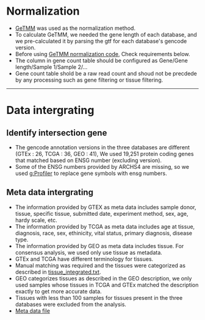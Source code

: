 # Normalization
+  [GeTMM](https://bmcbioinformatics.biomedcentral.com/articles/10.1186/s12859-018-2246-7) was used as the normalization method.
+  To calculate GeTMM, we needed the gene length of each database, and we pre-calculated it by parsing the gtf for each database's gencode version.
+  Before using [GeTMM normalization code](HUPTA/Codes/Analysis/2_Intergrating_data_and_Normalization/GeTMM_calculate.R), Check requirements below.
  +  The column in gene count table should be configured as Gene/Gene length/Sample 1/Sample 2/... 
  +  Gene count table shold be a raw read count and shoud not be precdede by any processing such as gene filtering or tissue filtering.

---------
# Data intergrating

## Identify intersection gene 

+ The gencode annotation versions in the three databases are different (GTEx : 26, TCGA : 36, GEO : 41), We used 19,251 protein coding genes that matched based on ENSG number (excluding version).
+ Some of the ENSG numbers provided by ARCHS4 are missing, so we used [g:Profiler](https://biit.cs.ut.ee/gprofiler/gost) to replace gene symbols with ensg numbers.

## Meta data intergrating
+ The information provided by GTEX as meta data includes sample donor, tissue, specific tissue, submitted date, experiment method, sex, age, hardy scale, etc.
+ The information provided by TCGA as meta data includes age at tissue, diagnosis, race, sex, ethinicity, vital status, primary diagnosis, disease type.
+ The information provided by GEO as meta data includes tissue. For consensus analysis, we used only use tissue as metadata.
+ GTEx and TCGA have different terminology for tissues.
+ Manual matching was required and the tissues were categorized as described in [tissue_integrated.txt](HUPTA/Codes/Analysis/2_Intergrating_data_and_Normalization/tissue_integrated.txt).  
+ GEO categorizes tissues as described in the GEO description, we only used samples whose tissues in TCGA and GTEx matched the description exactly to get more accurate data.
+ Tissues with less than 100 samples for tissues present in the three databases were excluded from the analysis.
+ [Meta data file](HUPTA/Codes/Analysis/META_MAJOR_TISSUE.tsv)
